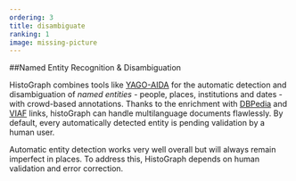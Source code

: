 ```yaml
---
ordering: 3
title: disambiguate
ranking: 1
image: missing-picture
---
```

##Named Entity Recognition & Disambiguation

HistoGraph combines tools like [YAGO-AIDA](https://www.mpi-inf.mpg.de/departments/databases-and-information-systems/research/yago-naga/aida/) for the automatic detection and disambiguation of *named entities* - people, places, institutions and dates - with crowd-based annotations. Thanks to the enrichment with [DBPedia](http://wiki.dbpedia.org/) and [VIAF](http://viaf.org/) links, histoGraph can handle multilanguage documents flawlessly. By default, every automatically detected entity is pending validation by a human user.

Automatic entity detection works very well overall but will always remain imperfect in places. To address this, HistoGraph depends on human validation and error correction.